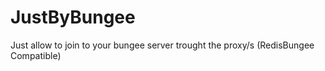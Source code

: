 # JustByBungee
Just allow to join to your bungee server trought the proxy/s (RedisBungee Compatible)
